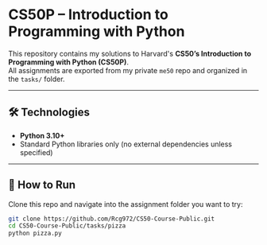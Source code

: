 # CS50P – Introduction to Programming with Python

This repository contains my solutions to Harvard's **CS50’s Introduction to Programming with Python (CS50P)**.  
All assignments are exported from my private `me50` repo and organized in the `tasks/` folder.

---


## 🛠️ Technologies
- **Python 3.10+**
- Standard Python libraries only (no external dependencies unless specified)

---

## 🚀 How to Run
Clone this repo and navigate into the assignment folder you want to try:
```bash
git clone https://github.com/Rcg972/CS50-Course-Public.git
cd CS50-Course-Public/tasks/pizza
python pizza.py
